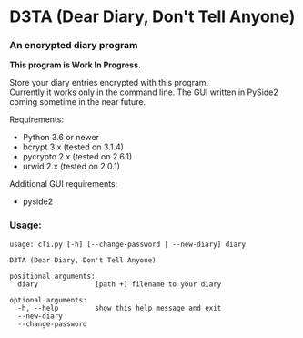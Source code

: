 # D3TA (Dear Diary, Don't Tell Anyone)

### An encrypted diary program

<strong>This program is Work In Progress.</strong>

Store your diary entries encrypted with this program.<br>
Currently it works only in the command line. The GUI written in PySide2 coming sometime in the near future.

Requirements:
+ Python 3.6 or newer
+ bcrypt 3.x (tested on 3.1.4)
+ pycrypto 2.x (tested on 2.6.1)
+ urwid 2.x (tested on 2.0.1)

Additional GUI requirements:
+ pyside2

### Usage:
```
usage: cli.py [-h] [--change-password | --new-diary] diary

D3TA (Dear Diary, Don't Tell Anyone)

positional arguments:
  diary              [path +] filename to your diary

optional arguments:
  -h, --help         show this help message and exit
  --new-diary
  --change-password
```
